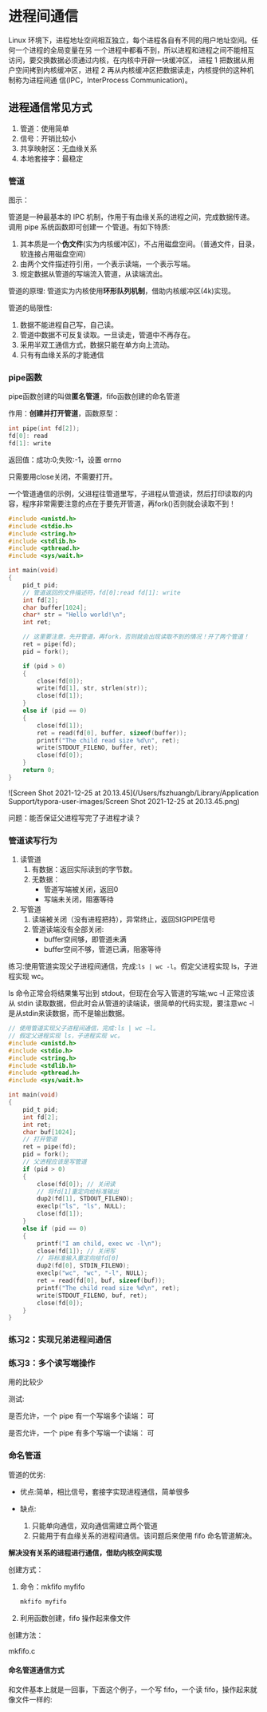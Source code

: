 # 进程间通信

Linux 环境下，进程地址空间相互独立，每个进程各自有不同的用户地址空间。任何一个进程的全局变量在另 一个进程中都看不到，所以进程和进程之间不能相互访问，要交换数据必须通过内核，在内核中开辟一块缓冲区， 进程 1 把数据从用户空间拷到内核缓冲区，进程 2 再从内核缓冲区把数据读走，内核提供的这种机制称为进程间通 信(IPC，InterProcess Communication)。

## 进程通信常见方式

1. 管道：使用简单
2. 信号：开销比较小
3. 共享映射区：无血缘关系
4. 本地套接字：最稳定

### 管道

图示：



管道是一种最基本的 IPC 机制，作用于有血缘关系的进程之间，完成数据传递。调用 pipe 系统函数即可创建一 个管道。有如下特质:

1. 其本质是一个**伪文件**(实为内核缓冲区)，不占用磁盘空间。（普通文件，目录，软连接占用磁盘空间）
2. 由两个文件描述符引用，一个表示读端，一个表示写端。
3. 规定数据从管道的写端流入管道，从读端流出。

管道的原理: 管道实为内核使用**环形队列机制**，借助内核缓冲区(4k)实现。

管道的局限性:

1. 数据不能进程自己写，自己读。
2. 管道中数据不可反复读取。一旦读走，管道中不再存在。
3. 采用半双工通信方式，数据只能在单方向上流动。
4. 只有有血缘关系的才能通信

### pipe函数

pipe函数创建的叫做**匿名管道**，fifo函数创建的命名管道 

作用：**创建并打开管道**，函数原型：

```c
int pipe(int fd[2]);
fd[0]: read
fd[1]: write
```

返回值：成功:0;失败:-1，设置 errno

只需要用close关闭，不需要打开。

一个管道通信的示例，父进程往管道里写，子进程从管道读，然后打印读取的内容，程序非常需要注意的点在于要先开管道，再fork()否则就会读取不到！

```c
#include <unistd.h>
#include <stdio.h>
#include <string.h>
#include <stdlib.h>
#include <pthread.h>
#include <sys/wait.h>

int main(void)
{
    pid_t pid;
    // 管道返回的文件描述符，fd[0]:read fd[1]: write
    int fd[2];
    char buffer[1024];
    char* str = "Hello world!\n";
    int ret;

    // 这里要注意，先开管道，再fork，否则就会出现读取不到的情况！开了两个管道！
    ret = pipe(fd);
    pid = fork();

    if (pid > 0)
    {
        close(fd[0]);
        write(fd[1], str, strlen(str));
        close(fd[1]);
    }
    else if (pid == 0)
    {
        close(fd[1]);
        ret = read(fd[0], buffer, sizeof(buffer));
        printf("The child read size %d\n", ret);
        write(STDOUT_FILENO, buffer, ret);
        close(fd[0]);
    }
    return 0;
}
```



![Screen Shot 2021-12-25 at 20.13.45](/Users/fszhuangb/Library/Application Support/typora-user-images/Screen Shot 2021-12-25 at 20.13.45.png)

问题：能否保证父进程写完了子进程才读？

### 管道读写行为

1. 读管道
   1. 有数据：返回实际读到的字节数。
   2. 无数据：
      - 管道写端被关闭，返回0
      - 写端未关闭，阻塞等待
2. 写管道
   1. 读端被关闭（没有进程把持），异常终止，返回SIGPIPE信号
   2. 管道读端没有全部关闭:
      - buffer空间够，即管道未满
      - buffer空间不够，管道已满，阻塞等待

练习:使用管道实现父子进程间通信，完成:`ls | wc -l`。假定父进程实现 ls，子进程实现 wc。

ls 命令正常会将结果集写出到 stdout，但现在会写入管道的写端;wc –l 正常应该从 stdin 读取数据，但此时会从管道的读端读，很简单的代码实现，要注意wc -l是从stdin来读数据，而不是输出数据。

```C
// 使用管道实现父子进程间通信，完成:ls | wc –l。
// 假定父进程实现 ls，子进程实现 wc。
#include <unistd.h>
#include <stdio.h>
#include <string.h>
#include <stdlib.h>
#include <pthread.h>
#include <sys/wait.h>

int main(void)
{
    pid_t pid;
    int fd[2];
    int ret;
    char buf[1024];
    // 打开管道
    ret = pipe(fd);
    pid = fork();
    // 父进程应该是写管道
    if (pid > 0)
    {
        close(fd[0]); // 关闭读
        // 将fd[1]重定向给标准输出
        dup2(fd[1], STDOUT_FILENO);
        execlp("ls", "ls", NULL);
        close(fd[1]);
    }
    else if (pid == 0)
    {
        printf("I am child, exec wc -l\n");
        close(fd[1]); // 关闭写
        // 将标准输入重定向给fd[0]
        dup2(fd[0], STDIN_FILENO);
        execlp("wc", "wc", "-l", NULL);
        ret = read(fd[0], buf, sizeof(buf));
        printf("The child read size %d\n", ret);
        write(STDOUT_FILENO, buf, ret);
        close(fd[0]);
    }
}
```

### 练习2：实现兄弟进程间通信

### 练习3：多个读写端操作

用的比较少

测试:

是否允许，一个 pipe 有一个写端多个读端： 可 

是否允许，一个 pipe 有多个写端一个读端： 可



### 命名管道

管道的优劣: 

- 优点:简单，相比信号，套接字实现进程通信，简单很多 

- 缺点:
  1. 只能单向通信，双向通信需建立两个管道
  2. 只能用于有血缘关系的进程间通信。该问题后来使用 fifo 命名管道解决。

**解决没有关系的进程进行通信，借助内核空间实现**

创建方式：

1. 命令：mkfifo myfifo

   ```c
   mkfifo myfifo
   ```

2. 利用函数创建，fifo 操作起来像文件

创建方法：

mkfifo.c

#### 命名管道通信方式

和文件基本上就是一回事，下面这个例子，一个写 fifo，一个读 fifo，操作起来就像文件一样的: